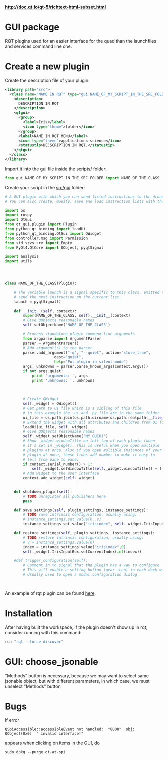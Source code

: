 <strong> http://doc.qt.io/qt-5/richtext-html-subset.html </strong>



GUI package
===========

RQT plugins used for an easier interface for the quad than the launchfiles and services command line one.

# Create a new plugin
 Create the description file of your plugin:
```XML
<library path="src">
  <class name="NAME IN RQT" type="gui.NAME_OF_MY_SCRIPT_IN_THE_SRC_FOLDER.NAME_OF_THE_CLASS" base_class_type="rqt_gui_py::Plugin">
    <description>
      DESCRIPTION IN RQT
    </description>
    <qtgui>
      <group>
        <label>Iris</label>
        <icon type="theme">folder</icon>
      </group>
      <label>NAME IN RQT MENU</label>
      <icon type="theme">applications-science</icon>
      <statustip>DECSCRIPTION IN RQT.</statustip>
    </qtgui>
  </class>
</library>
```
Import it into the [gui](scripts/gui) file inside the scripts/ folder:
```Python
from gui.NAME_OF_MY_SCRIPT_IN_THE_SRC_FOLDER import NAME_OF_THE_CLASS
```
Create your script in the [src/gui](src/gui) folder:
```Python
# A GUI plugin with which you can send listed instructions to the drone one at a time.
# You can also create, modify, save and load instruction lists with the plugin.

import os
import rospy
import QtGui
from qt_gui.plugin import Plugin
from python_qt_binding import loadUi
from python_qt_binding.QtGui import QWidget
from controller.msg import Permission
from std_srvs.srv import Empty
from PyQt4.QtCore import QObject, pyqtSignal

import analysis
import utils




class NAME_OF_THE_CLASS(Plugin):

    # The variable launch is a signal specific to this class, emitted to make the plugin
    # send the next instruction on the current list.
    launch = pyqtSignal()
    
    def __init__(self, context):
        super(NAME_OF_THE_CLASS, self).__init__(context)
        # Give QObjects reasonable names
        self.setObjectName('NAME_OF_THE_CLASS')

        # Process standalone plugin command-line arguments
        from argparse import ArgumentParser
        parser = ArgumentParser()
        # Add argument(s) to the parser.
        parser.add_argument("-q", "--quiet", action="store_true",
                      dest="quiet",
                      help="Put plugin in silent mode")
        args, unknowns = parser.parse_known_args(context.argv())
        if not args.quiet:
            print 'arguments: ', args
            print 'unknowns: ', unknowns
        
        
        
        # Create QWidget
        self._widget = QWidget()
        # Get path to UI file which is a sibling of this file
        # in this example the .ui and .py file are in the same folder
        ui_file = os.path.join(os.path.dirname(os.path.realpath(__file__)), 'MY_GUI.ui')
        # Extend the widget with all attributes and children from UI file
        loadUi(ui_file, self._widget)
        # Give QObjects reasonable names
        self._widget.setObjectName('MY_GUIUi')
        # Show _widget.windowTitle on left-top of each plugin (when 
        # it's set in _widget). This is useful when you open multiple 
        # plugins at once. Also if you open multiple instances of your 
        # plugin at once, these lines add number to make it easy to 
        # tell from pane to pane.
        if context.serial_number() > 1:
            self._widget.setWindowTitle(self._widget.windowTitle() + (' (%d)' % context.serial_number()))
        # Add widget to the user interface
        context.add_widget(self._widget)

    
    def shutdown_plugin(self):
        # TODO unregister all publishers here
        pass

    def save_settings(self, plugin_settings, instance_settings):
        # TODO save intrinsic configuration, usually using:
        # instance_settings.set_value(k, v)
        instance_settings.set_value("irisindex", self._widget.IrisInputBox.currentIndex())

    def restore_settings(self, plugin_settings, instance_settings):
        # TODO restore intrinsic configuration, usually using:
        # v = instance_settings.value(k)
        index = instance_settings.value("irisindex",0)
        self._widget.IrisInputBox.setCurrentIndex(int(index))

    #def trigger_configuration(self):
        # Comment in to signal that the plugin has a way to configure
        # This will enable a setting button (gear icon) in each dock widget title bar
        # Usually used to open a modal configuration dialog

    

```
An example of rqt plugin can be found [here](http://wiki.ros.org/rqt/Tutorials/Create%20your%20new%20rqt%20plugin#Install_.26_Run_your_plugin).


# Installation
After having built the workspace, if the plugin doesn't show up in rqt, consider running with this command:
```Bash
run "rqt --force-discover"
```

# GUI: choose_jsonable

"Methods" button is necessary, because we may want to select same jsonable object, but with different parameters, in which case, we must unselect "Methods" button


# Bugs

If error 
```
QSpiAccessible::accessibleEvent not handled:  "8008"  obj:  QObject(0x0)  " invalid interface!"
```
appears when clicking on items in the GUI, do
```
sudo dpkg --purge qt-at-spi
```